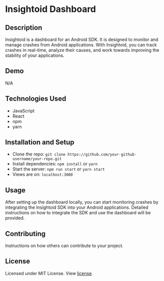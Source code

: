 # Insightoid Dashboard

## Description

Insightoid is a dashboard for an Android SDK. It is designed to monitor and manage crashes from Android applications. With Insightoid, you can track crashes in real-time, analyze their causes, and work towards improving the stability of your applications.

## Demo

N/A

## Technologies Used

- JavaScript
- React
- npm
- yarn

## Installation and Setup

- Clone the repo: `git clone https://github.com/your-github-username/your-repo.git`
- Install dependencies: `npm install` or `yarn`
- Start the server: `npm run start` or `yarn start`
- Views are on: `localhost:3000`

## Usage

After setting up the dashboard locally, you can start monitoring crashes by integrating the Insightoid SDK into your Android applications. Detailed instructions on how to integrate the SDK and use the dashboard will be provided.

## Contributing

Instructions on how others can contribute to your project.

## License

Licensed under MIT License. View [license](LICENSE).